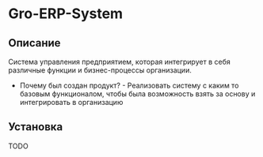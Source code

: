 # Gro-ERP-System

## Описание 
Система управления предприятием, которая интегрирует в себя различные функции и бизнес-процессы организации.

* Почему был создан продукт? - Реализовать систему с каким то базовым функционалом, чтобы была возможность взять за основу и интегрировать в организацию 

## Установка
TODO






